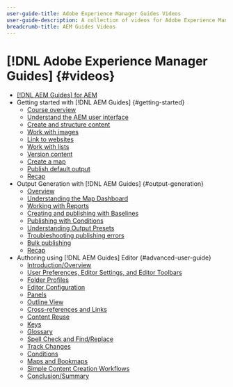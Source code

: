 ```yaml
---
user-guide-title: Adobe Experience Manager Guides Videos
user-guide-description: A collection of videos for Adobe Experience Manager Guides.
breadcrumb-title: AEM Guides Videos
---
```

  
# [!DNL Adobe Experience Manager Guides] {#videos}

+ [[!DNL AEM Guides] for AEM](overview.md)
+ Getting started with [!DNL AEM Guides] {#getting-started}
  + [Course overview](./course-1/overview.md)
  + [Understand the AEM user interface](./course-1/understanding-the-aem-user-interface.md)
  + [Create and structure content](./course-1/creating-and-structuring-content.md)
  + [Work with images](./course-1/working-with-images.md)
  + [Link to websites](./course-1/linking-to-websites.md)
  + [Work with lists](./course-1/working-with-lists.md)
  + [Version content](./course-1/versioning-content.md)
  + [Create a map](./course-1/creating-a-map.md)
  + [Publish default output](./course-1/publishing-default-output.md)
  + [Recap](./course-1/recap.md)
+ Output Generation with [!DNL AEM Guides] {#output-generation}
  + [Overview](./course-2/overview.md)
  + [Understanding the Map Dashboard](./course-2/introduction-to-the-map-dashboard.md)
  + [Working with Reports](./course-2/working-with-reports.md)
  + [Creating and publishing with Baselines](./course-2/creating-and-publishing-with-baselines.md)
  + [Publishing with Conditions](./course-2/publishing-with-conditions.md)
  + [Understanding Output Presets](./course-2/output-presets.md)
  + [Troubleshooting publishing errors](./course-2/troubleshooting-publishing-errors.md)
  + [Bulk publishing](./course-2/bulk-publishing.md)
  + [Recap](./course-2/recap.md)
+ Authoring using [!DNL AEM Guides] Editor {#advanced-user-guide}
  + [Introduction/Overview](./course-3/overview.md)
  + [User Preferences, Editor Settings, and Editor Toolbars](./course-3/user-settings-preferences-toolbars.md)
  + [Folder Profiles](./course-3/folder-profiles.md)
  + [Editor Configuration](./course-3/editor-configuration.md)
  + [Panels](./course-3/panels.md)
  + [Outline View](./course-3/outline-view.md)
  + [Cross-references and Links](./course-3/cross-references-and-links.md)
  + [Content Reuse](./course-3/content-reuse.md)
  + [Keys](./course-3/keys.md)
  + [Glossary](./course-3/glossary.md)
  + [Spell Check and Find/Replace](./course-3/spell-check.md)
  + [Track Changes](./course-3/track-changes.md)
  + [Conditions](./course-3/conditions.md)
  + [Maps and Bookmaps](./course-3/maps-and-bookmaps.md)
  + [Simple Content Creation Workflows](./course-3/simple-content-creation-workflows.md)
  + [Conclusion/Summary](./course-3/recap.md)